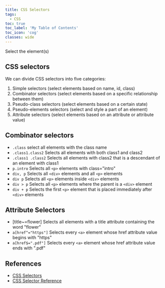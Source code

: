 ```yaml
---
title: CSS Selectors
tags:
  - CSS
toc: true
toc_label: 'My Table of Contents'
toc_icon: 'cog'
classes: wide
---
```


Select the element(s)

## CSS selectors

We can divide CSS selectors into five categories:

1. Simple selectors (select elements based on name, id, class)
2. Combinator selectors (select elements based on a specific relationship between them)
3. Pseudo-class selectors (select elements based on a certain state)
4. Pseudo-elements selectors (select and style a part of an element)
5. Attribute selectors (select elements based on an attribute or attribute value)

## Combinator selectors

- `.class`  select all elements with the class name
- `.class1.class2` Selects all elements with both class1 and class2
- `.class1 .class2` Selects all elements with class2 that is a descendant of an element with class1
- `p.intro` Selects all `<p>` elements with class="intro"
- `div, p` Selects all `<div>` elements and all `<p>` elements
- `div p` Selects all `<p>` elements inside `<div>` elements
- `div > p` Selects all `<p>` elements where the parent is a `<div>` element
- `div + p` Selects the first `<p>` element that is placed immediately after `<div>` elements

## Attribute Selectors

- [title~=flower] Selects all elements with a title attribute containing the word "flower"
- `a[href^="https"]` Selects every `<a>` element whose href attribute value begins with "https"
- `a[href$=".pdf"]` Selects every `<a>` element whose href attribute value ends with ".pdf"

## References

- [CSS Selectors](https://www.w3schools.com/css/css_selectors.asp)
- [CSS Selector Reference](https://www.w3schools.com/cssref/css_selectors.asp)

